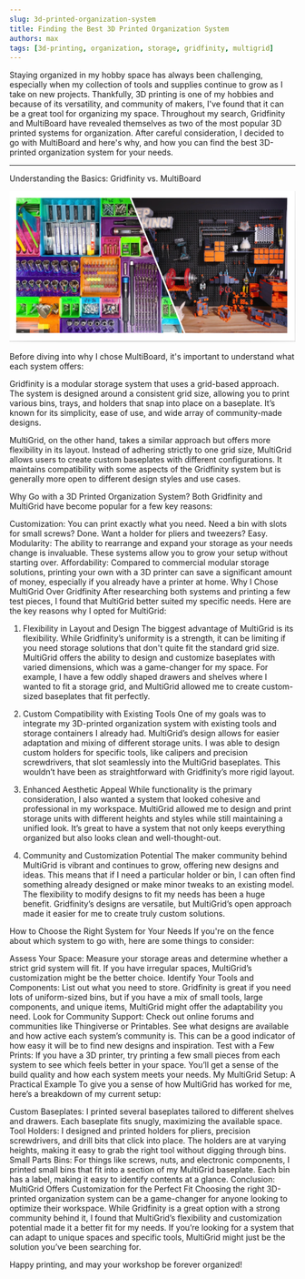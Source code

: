 ```yaml
---
slug: 3d-printed-organization-system
title: Finding the Best 3D Printed Organization System
authors: max
tags: [3d-printing, organization, storage, gridfinity, multigrid]
---
```


Staying organized in my hobby space has always been challenging, especially when my collection of tools and supplies 
continue to grow as I take on new projects. Thankfully, 3D printing is one of my hobbies and because of its 
versatility, and community of makers, I've found that it can be a great tool for organizing my space. Throughout my 
search, Gridfinity and MultiBoard have revealed themselves as two of the most popular 3D printed systems for 
organization. After careful consideration, I decided to go with MultiBoard and here's why, and how you can find the 
best 3D-printed organization system for your needs.

-----
Understanding the Basics: Gridfinity vs. MultiBoard

![SCR-20241017-nkna.png](./SCR-20241017-nkna.png)


Before diving into why I chose MultiBoard, it's important to understand what each system offers:

Gridfinity is a modular storage system that uses a grid-based approach. The system is designed around a consistent grid
size, allowing you to print various bins, trays, and holders that snap into place on a baseplate. It’s known for its
simplicity, ease of use, and wide array of community-made designs.

MultiGrid, on the other hand, takes a similar approach but offers more flexibility in its layout. Instead of adhering
strictly to one grid size, MultiGrid allows users to create custom baseplates with different configurations. It
maintains compatibility with some aspects of the Gridfinity system but is generally more open to different design styles
and use cases.

Why Go with a 3D Printed Organization System?
Both Gridfinity and MultiGrid have become popular for a few key reasons:

Customization: You can print exactly what you need. Need a bin with slots for small screws? Done. Want a holder for
pliers and tweezers? Easy.
Modularity: The ability to rearrange and expand your storage as your needs change is invaluable. These systems allow you
to grow your setup without starting over.
Affordability: Compared to commercial modular storage solutions, printing your own with a 3D printer can save a
significant amount of money, especially if you already have a printer at home.
Why I Chose MultiGrid Over Gridfinity
After researching both systems and printing a few test pieces, I found that MultiGrid better suited my specific needs.
Here are the key reasons why I opted for MultiGrid:

1. Flexibility in Layout and Design
   The biggest advantage of MultiGrid is its flexibility. While Gridfinity’s uniformity is a strength, it can be
   limiting if you need storage solutions that don't quite fit the standard grid size. MultiGrid offers the ability to
   design and customize baseplates with varied dimensions, which was a game-changer for my space. For example, I have a
   few oddly shaped drawers and shelves where I wanted to fit a storage grid, and MultiGrid allowed me to create
   custom-sized baseplates that fit perfectly.

2. Custom Compatibility with Existing Tools
   One of my goals was to integrate my 3D-printed organization system with existing tools and storage containers I
   already had. MultiGrid’s design allows for easier adaptation and mixing of different storage units. I was able to
   design custom holders for specific tools, like calipers and precision screwdrivers, that slot seamlessly into the
   MultiGrid baseplates. This wouldn’t have been as straightforward with Gridfinity’s more rigid layout.

3. Enhanced Aesthetic Appeal
   While functionality is the primary consideration, I also wanted a system that looked cohesive and professional in my
   workspace. MultiGrid allowed me to design and print storage units with different heights and styles while still
   maintaining a unified look. It’s great to have a system that not only keeps everything organized but also looks clean
   and well-thought-out.

4. Community and Customization Potential
   The maker community behind MultiGrid is vibrant and continues to grow, offering new designs and ideas. This means
   that if I need a particular holder or bin, I can often find something already designed or make minor tweaks to an
   existing model. The flexibility to modify designs to fit my needs has been a huge benefit. Gridfinity’s designs are
   versatile, but MultiGrid’s open approach made it easier for me to create truly custom solutions.

How to Choose the Right System for Your Needs
If you're on the fence about which system to go with, here are some things to consider:

Assess Your Space: Measure your storage areas and determine whether a strict grid system will fit. If you have irregular
spaces, MultiGrid’s customization might be the better choice.
Identify Your Tools and Components: List out what you need to store. Gridfinity is great if you need lots of
uniform-sized bins, but if you have a mix of small tools, large components, and unique items, MultiGrid might offer the
adaptability you need.
Look for Community Support: Check out online forums and communities like Thingiverse or Printables. See what designs are
available and how active each system’s community is. This can be a good indicator of how easy it will be to find new
designs and inspiration.
Test with a Few Prints: If you have a 3D printer, try printing a few small pieces from each system to see which feels
better in your space. You’ll get a sense of the build quality and how each system meets your needs.
My MultiGrid Setup: A Practical Example
To give you a sense of how MultiGrid has worked for me, here’s a breakdown of my current setup:

Custom Baseplates: I printed several baseplates tailored to different shelves and drawers. Each baseplate fits snugly,
maximizing the available space.
Tool Holders: I designed and printed holders for pliers, precision screwdrivers, and drill bits that click into place.
The holders are at varying heights, making it easy to grab the right tool without digging through bins.
Small Parts Bins: For things like screws, nuts, and electronic components, I printed small bins that fit into a section
of my MultiGrid baseplate. Each bin has a label, making it easy to identify contents at a glance.
Conclusion: MultiGrid Offers Customization for the Perfect Fit
Choosing the right 3D-printed organization system can be a game-changer for anyone looking to optimize their workspace.
While Gridfinity is a great option with a strong community behind it, I found that MultiGrid’s flexibility and
customization potential made it a better fit for my needs. If you’re looking for a system that can adapt to unique
spaces and specific tools, MultiGrid might just be the solution you’ve been searching for.

Happy printing, and may your workshop be forever organized!